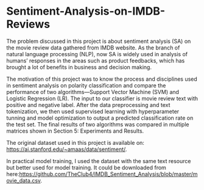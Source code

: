 # Sentiment-Analysis-on-IMDB-Reviews
The problem discussed in this project is about sentiment analysis (SA) on the movie review data gathered from IMDB website. As the branch of natural language processing (NLP), now SA is widely used in analysis of humans’ responses in the areas such as product feedbacks, which has brought a lot of benefits in business and decision making.

The motivation of this project was to know the process and disciplines used in sentiment analysis on polarity classification and compare the performance of two algorithms—Support Vector Machine (SVM) and Logistic Regression (LR). The input to our classifier is movie review text with positive and negative label. After the data preprocessing and text tokenization, we then used supervised learning with hyperparameter tunning and model optimization to output a predicted classification rate on the test set. The final results of two algorithms was compared in multiple matrices shown in Section 5: Experiments and Results.

The original dataset used in this project is available on: https://ai.stanford.edu/~amaas/data/sentiment/.

In practical model training, I used the dataset with the same text resource but better used for model training. It could be downloaded from here:https://github.com/TheClub4/IMDB_Sentiment_Analysis/blob/master/movie_data.csv.
